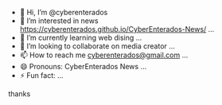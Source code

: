 - 👋 Hi, I’m @cyberenterados
- 👀 I’m interested in news https://cyberenterados.github.io/CyberEnterados-News/ ...
- 🌱 I’m currently learning web dising ...
- 💞️ I’m looking to collaborate on media creator ...
- 📫 How to reach me cyberenterados@gmail.com ...
- 😄 Pronouns: CyberEnterados News ...
- ⚡ Fun fact: ...

<!---
cyberenterados/cyberenterados is a ✨ special ✨ repository because its `README.md` (this file) appears on your GitHub profile.
You can click the Preview link to take a look at your changes.
--->
thanks
